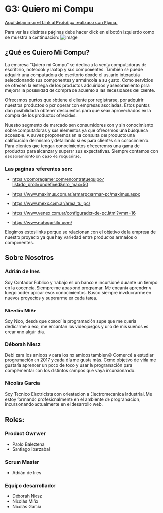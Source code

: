 # G3: Quiero mi Compu

[Aquí dejammos el Link al Prototipo realizado con Figma.](https://www.figma.com/file/UPGmJF9hHCwC3E7UkNN9Me/View-QMC-Copy?node-id=0%3A1)

Para ver las distintas páginas debe hacer click en el botón izquierdo como se muestra a continuación:
![image](https://user-images.githubusercontent.com/38264052/138316938-8d717d93-16e7-42e6-84d7-ef791c1b6a49.png)


## ¿Qué es **Quiero Mi Compu**? 

La empresa "Quiero mi Compu" se dedica a la venta computadoras de escritorio, notebook y laptop y sus componentes. También se puede adquirir una computadora de escritorio donde el usuario interactúa seleccionando sus componentes y armándola a su gusto. Como servicios se ofrecen la entrega de los productos adquiridos y asesoramiento para mejorar la posibilidad de compra de acuerdo a las necesidades del cliente.

Ofrecemos puntos que obtiene el cliente por registrarse, por adquirir nuestros productos o por operar con empresas asociadas. Estos puntos dan posibilidad a obtener descuentos para que sean aprovechados en la compra de los productos ofrecidos.

Nuestro segmento de mercado son consumidores con y sin conocimiento sobre computadoras y sus elementos ya que ofrecemos una búsqueda accesible. A su vez proponemos en la consulta del producto una calificación del mismo y detallando si es para clientes sin conocimiento. Para clientes que tengan conocimientos ofreceremos una gama de productos para alcanzar y superar sus expectativas. Siempre contamos con asesoramiento en caso de requerirse.

### Las paginas referentes son:

 - https://compragamer.com/encontratuequipo?listado_prod=undefined&nro_max=50

 - https://www.maximus.com.ar/armarpc/armar-pc/maximus.aspx

 - https://www.mexx.com.ar/arma_tu_pc/

 - https://www.venex.com.ar/configurador-de-pc.html?vmm=16

 - https://www.nategentile.com/

Elegimos estos links porque se relacionan con el objetivo de la empresa de nuestro proyecto ya que hay variedad entre productos armados o componentes.

## Sobre Nosotros

### Adrián de Inés 
Soy Contador Público y trabajo en un banco e incursioné durante un tiempo en la docencia. Siempre me apasionó programar. Me encanta aprender y luego poder aplicar esos conocimientos. Busco siempre involucrarme en nuevos proyectos y superarme en cada tarea.

### Nicolás Miño
Soy Nico, desde que conocí la programación supe que me quería dedicarme a eso, me encantan los videojuegos y uno de mis sueños es crear uno algún día.

### Déborah Niesz
Debi para los amigos y para los no amigos tambien😛 Comencé a estudiar programación en 2017 y cada día me gusta más. Como objetivo de vida me gustaría aprender un poco de todo y usar la programación para complementar con los distintos campos que vaya incursionando.

### Nicolás García
Soy Tecnico Electricista con orientacion a Electromecanica Industrial. Me estoy formando profesionalmente en el ambiente de programacion, incursionando actualmente en el desarrollo web.

## Roles:

### Product Ownwer
 - Pablo Baleztena
 - Santiago Ibarzabal

### Scrum Master
 - Adrián de Ines

### Equipo desarrollador
 - Déborah Niesz
 - Nicolás Miño
 - Nicolás García
